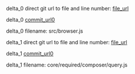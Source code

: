 delta_0 direct git url to file and line number: [file_url](https://www.github.com/mikeal/bent/commit/2be1509f036ce46d43e7ee5295e458b831771949/#diff-341f39e37a92244daaf4fd691a67fd2caa4f9237d92b296584f165b3c512d193L29)

delta_0 [commit_url0](https://www.github.com/mikeal/bent/commit/2be1509f036ce46d43e7ee5295e458b831771949)

delta_0 filename: src/browser.js



delta_1 direct git url to file and line number: [file_url](https://www.github.com/keithwhor/nodal/commit/dc05f8d19be07487fd75847c84f72ad543b17c03/#diff-53eb27a5169904a3022d04edefd4af21b4382f84efa39ba12a7a001047b3ac19L294)

delta_1 [commit_url0](https://www.github.com/keithwhor/nodal/commit/dc05f8d19be07487fd75847c84f72ad543b17c03)

delta_1 filename: core/required/composer/query.js



